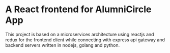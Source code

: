 # A React frontend for AlumniCircle App

This project is based on a microservices architecture using reactjs and redux for the frontend client while connecting with express api gateway and backend servers written in nodejs, golang and python. 
